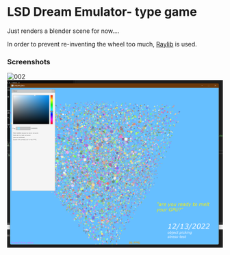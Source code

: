 # LSD Dream Emulator- type game

Just renders a blender scene for now....

In order to prevent re-inventing the wheel too much, [Raylib](https://github.com/raysan5/raylib) is used.

### Screenshots

![002](/screenshots/index002.png)
![001](/screenshots/indev001.png)
